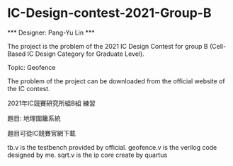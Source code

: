 # IC-Design-contest-2021-Group-B

*** Designer: Pang-Yu Lin ***

The project is the problem of the 2021 IC Design Contest for group B (Cell-Based IC Design Category for Graduate Level). 

Topic: Geofence

The problem of the project can be downloaded from the official website of the IC contest.

2021年IC競賽研究所組B組 練習

題目: 地理圍籬系統

題目可從IC競賽官網下載

tb.v is the testbench provided by official.
geofence.v is the verilog code designed by me.
sqrt.v is the ip core create by quartus
